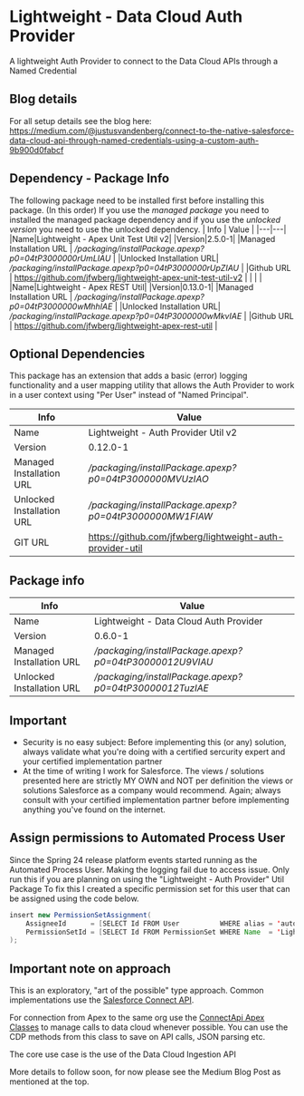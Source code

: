 # Lightweight - Data Cloud Auth Provider
A lightweight Auth Provider to connect to the Data Cloud APIs through a Named Credential

## Blog details
For all setup details see the blog here:
https://medium.com/@justusvandenberg/connect-to-the-native-salesforce-data-cloud-api-through-named-credentials-using-a-custom-auth-9b900d0fabcf

## Dependency - Package Info
The following package need to be installed first before installing this package. (In this order)
If you use the *managed package* you need to installed the managed package dependency and if you use the *unlocked version* you need to use the unlocked dependency.
| Info | Value |
|---|---|
|Name|Lightweight - Apex Unit Test Util v2|
|Version|2.5.0-1|
|Managed Installation URL | */packaging/installPackage.apexp?p0=04tP3000000rUmLIAU* |
|Unlocked Installation URL| */packaging/installPackage.apexp?p0=04tP3000000rUpZIAU* |
|Github URL | https://github.com/jfwberg/lightweight-apex-unit-test-util-v2         |
| | |
|Name|Lightweight - Apex REST Util|
|Version|0.13.0-1|
|Managed Installation URL | */packaging/installPackage.apexp?p0=04tP3000000wMhhIAE* |
|Unlocked Installation URL| */packaging/installPackage.apexp?p0=04tP3000000wMkvIAE* | 
|Github URL | https://github.com/jfwberg/lightweight-apex-rest-util                 |


## Optional Dependencies
This package has an extension that adds a basic (error) logging functionality and a user mapping utility that allows the Auth Provider to work in a user context using "Per User" instead of "Named Principal".

| Info | Value |
|---|---|
|Name|Lightweight - Auth Provider Util v2|
|Version|0.12.0-1|
|Managed Installation URL | */packaging/installPackage.apexp?p0=04tP3000000MVUzIAO*   |
|Unlocked Installation URL| */packaging/installPackage.apexp?p0=04tP3000000MW1FIAW*   |
|GIT URL                  | https://github.com/jfwberg/lightweight-auth-provider-util |

## Package info
| Info | Value |
|---|---|
|Name|Lightweight - Data Cloud Auth Provider|
|Version|0.6.0-1|
|Managed Installation URL | */packaging/installPackage.apexp?p0=04tP30000012U9VIAU* |
|Unlocked Installation URL| */packaging/installPackage.apexp?p0=04tP30000012TuzIAE* |

## Important
- Security is no easy subject: Before implementing this (or any) solution, always validate what you're doing with a certified sercurity expert and your certified implementation partner
- At the time of writing I work for Salesforce. The views / solutions presented here are strictly MY OWN and NOT per definition the views or solutions Salesforce as a company would recommend. Again; always consult with your certified implementation partner before implementing anything you've found on the internet.

## Assign permissions to Automated Process User
Since the Spring 24 release platform events started running as the Automated Process User. Making the logging fail due to access issue. Only run this if you are planning on using the "Lightweight - Auth Provider" Util Package
To fix this I created a specific permission set for this user that can be assigned using the code below.
```java
insert new PermissionSetAssignment(
    AssigneeId      = [SELECT Id FROM User          WHERE alias = 'autoproc']?.Id,
    PermissionSetId = [SELECT Id FROM PermissionSet WHERE Name  = 'Lightweight_Auth_Provider_Util_AutoProc']?.Id
);
```

## Important note on approach
This is an exploratory, "art of the possible" type approach. Common implementations use the [Salesforce Connect API](https://developer.salesforce.com/docs/atlas.en-us.chatterapi.meta/chatterapi/connect_resources_customer_360_audiences_resources.htm).

For connection from Apex to the same org use the [ConnectApi Apex Classes](https://developer.salesforce.com/docs/atlas.en-us.apexref.meta/apexref/apex_classes_connect_api.htm) to manage calls to data cloud whenever possible. You can use the CDP methods from this class to save on API calls, JSON parsing etc.

The core use case is the use of the Data Cloud Ingestion API

More details to follow soon, for now please see the Medium Blog Post as mentioned at the top.